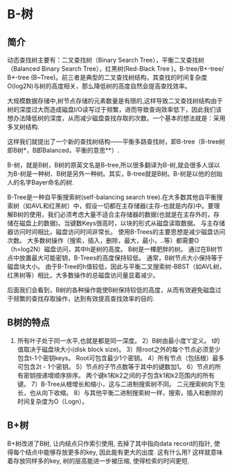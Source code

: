 # B-树

## 简介

动态查找树主要有：二叉查找树（Binary Search Tree），平衡二叉查找树（Balanced Binary Search Tree），红黑树(Red-Black Tree )，B-tree/B+-tree/ B*-tree (B~Tree)。前三者是典型的二叉查找树结构，其查找的时间复杂度O(log2N)与树的高度相关，那么降低树的高度自然会提高查找效率。

大规模数据存储中,树节点存储的元素数量是有限的,这样导致二叉查找树结构由于树的深度过大而造成磁盘I/O读写过于频繁，进而导致查询效率低下，因此我们该想办法降低树的深度，从而减少磁盘查找存取的次数。一个基本的想法就是：采用多叉树结构.

这样我们就提出了一个新的查找树结构——平衡多路查找树，即B-tree（B-tree树即B树*，B即Balanced，平衡的意思**）.

B-树，就是B树，B树的原英文名是B-tree,所以很多翻译为B-树,就会很多人误以为B-树是一种树、B树是另外一种树。其实，B-tree就是B树。B-树是以他的创始人的名字Bayer命名的树.

B-Tree是一种自平衡搜索树(self-balancing search tree).在大多数其他自平衡搜索树（如AVL和红黑树）中，假设一切都在主存储器(主存-也就是内存)中。要理解B树的使用，我们必须考虑大量不适合主存储器的数据(也就是在主存外的，存储在磁盘上的数据)。当键数Keys很高时，以块的形式从磁盘读取数据。 与主存储器访问时间相比，磁盘访问时间非常长。 使用B-Trees的主要思想是减少磁盘访问次数。 大多数树操作（搜索，插入，删除，最大，最小，..等）都需要O（h=log2N）磁盘访问，其中h是树的高度。 B树是一棵肥胖的树。 通过在B树节点中放置最大可能密钥，B-Trees的高度保持较低。 通常，B树节点大小保持等于磁盘块大小。 由于B-Tree的h值较低，因此与平衡二叉搜索树-BBST（如AVL树，红黑树等）相比，大多数操作的总磁盘访问量显着减少。

后面我们会看到，B树的各种操作能使B树保持较低的高度，从而有效避免磁盘过于频繁的查找存取操作，达到有效提高查找效率的目的.

## B树的特点

1. 所有叶子处于同一水平,也就是都是同一深度。
2）B树由最小度't'定义。 t的值取决于磁盘块大小(disk block size)。
3）除root之外的每个节点必须至少包含t-1个密钥keys。 Root可包含最少1个密钥。
4）所有节点（包括根）最多可包含2t  -  1个密钥。
5）节点的子节点数等于其中的键数加1。
6）节点的所有密钥按递增顺序排序。 两个键k1和k2之间的子包含k1和k2范围内的所有键。
7）B-Tree从根增长和缩小，这与二进制搜索树不同。 二元搜索树向下生长，也从向下收缩。
8）与其他平衡二进制搜索树一样，搜索，插入和删除的时间复杂度为O（Logn）。

## B+树

B+树改进了B树, 让内结点只作索引使用, 去掉了其中指向data record的指针, 使得每个结点中能够存放更多的key, 因此能有更大的出度. 这有什么用? 这样就意味着存放同样多的key, 树的层高能进一步被压缩, 使得检索的时间更短.